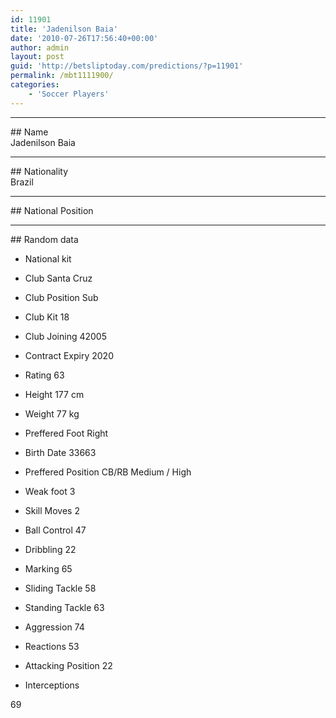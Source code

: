 ```yaml
---
id: 11901
title: 'Jadenilson Baia'
date: '2010-07-26T17:56:40+00:00'
author: admin
layout: post
guid: 'http://betsliptoday.com/predictions/?p=11901'
permalink: /mbt1111900/
categories:
    - 'Soccer Players'
---
```


- - - - - -

\## Name  
 Jadenilson Baia

- - - - - -

\## Nationality  
 Brazil

- - - - - -

\## National Position

- - - - - -

\## Random data

- National kit
- Club
 Santa Cruz

- Club Position
 Sub

- Club Kit
 18

- Club Joining
 42005

- Contract Expiry
 2020

- Rating
 63

- Height
 177 cm

- Weight
 77 kg

- Preffered Foot
 Right

- Birth Date
 33663

- Preffered Position
 CB/RB Medium / High

- Weak foot
 3

- Skill Moves
 2

- Ball Control
 47

- Dribbling
 22

- Marking
 65

- Sliding Tackle
 58

- Standing Tackle
 63

- Aggression
 74

- Reactions
 53

- Attacking Position
 22

- Interceptions

 69